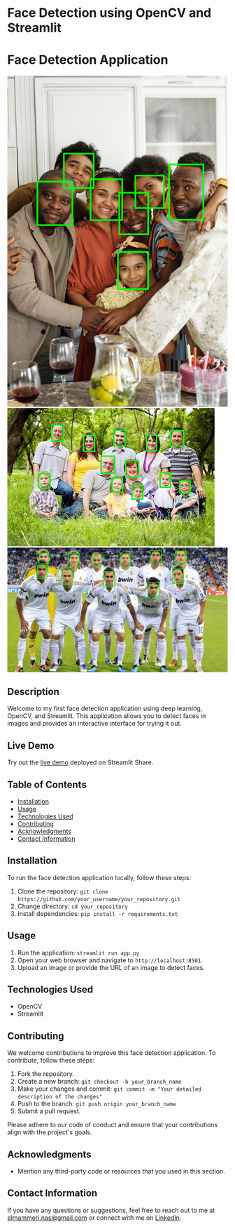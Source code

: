 
# Face Detection using OpenCV and Streamlit

# Face Detection Application

![Project Demo](https://github.com/Nasreddine-EL-MAMMERI/face-detection-app/blob/master/face_output%20(4).jpg)
![Project Demo](https://github.com/Nasreddine-EL-MAMMERI/face-detection-app/blob/master/face_output%20(3).jpg)
![Project Demo](https://github.com/Nasreddine-EL-MAMMERI/face-detection-app/blob/master/face_output.jpg)
## Description
Welcome to my first face detection application using deep learning, OpenCV, and Streamlit. This application allows you to detect faces in images and provides an interactive interface for trying it out.

## Live Demo
Try out the [live demo](https://face-detection-app-3eixpe0e81b.streamlit.app/) deployed on Streamlit Share.

## Table of Contents
- [Installation](#installation)
- [Usage](#usage)
- [Technologies Used](#technologies-used)
- [Contributing](#contributing)
- [Acknowledgments](#acknowledgments)
- [Contact Information](#contact-information)

## Installation
To run the face detection application locally, follow these steps:

1. Clone the repository: `git clone https://github.com/your_username/your_repository.git`
2. Change directory: `cd your_repository`
3. Install dependencies: `pip install -r requirements.txt`

## Usage
1. Run the application: `streamlit run app.py`
2. Open your web browser and navigate to `http://localhost:8501`.
3. Upload an image or provide the URL of an image to detect faces.

## Technologies Used
- OpenCV
- Streamlit

## Contributing
We welcome contributions to improve this face detection application. To contribute, follow these steps:

1. Fork the repository.
2. Create a new branch: `git checkout -b your_branch_name`
3. Make your changes and commit: `git commit -m "Your detailed description of the changes"`
4. Push to the branch: `git push origin your_branch_name`
5. Submit a pull request.

Please adhere to our code of conduct and ensure that your contributions align with the project's goals.

## Acknowledgments
- Mention any third-party code or resources that you used in this section.

## Contact Information
If you have any questions or suggestions, feel free to reach out to me at elmammeri.nas@gmail.com or connect with me on [LinkedIn](https://www.linkedin.com/in/nassreddine-elmammeri/).

